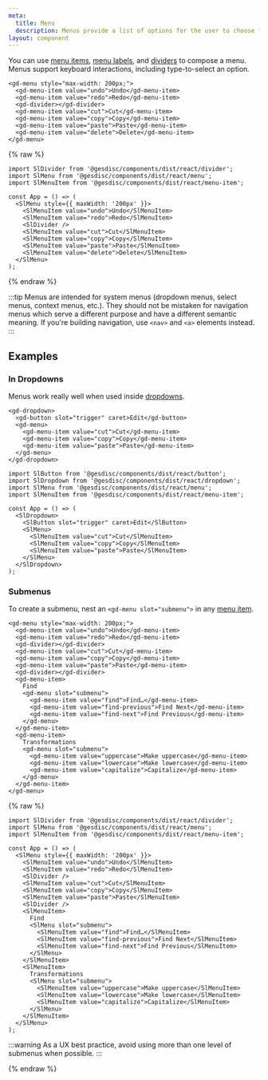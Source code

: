 ```yaml
---
meta:
  title: Menu
  description: Menus provide a list of options for the user to choose from.
layout: component
---
```


You can use [menu items](/components/menu-item), [menu labels](/components/menu-label), and [dividers](/components/divider) to compose a menu. Menus support keyboard interactions, including type-to-select an option.

```html:preview
<gd-menu style="max-width: 200px;">
  <gd-menu-item value="undo">Undo</gd-menu-item>
  <gd-menu-item value="redo">Redo</gd-menu-item>
  <gd-divider></gd-divider>
  <gd-menu-item value="cut">Cut</gd-menu-item>
  <gd-menu-item value="copy">Copy</gd-menu-item>
  <gd-menu-item value="paste">Paste</gd-menu-item>
  <gd-menu-item value="delete">Delete</gd-menu-item>
</gd-menu>
```

{% raw %}

```jsx:react
import SlDivider from '@gesdisc/components/dist/react/divider';
import SlMenu from '@gesdisc/components/dist/react/menu';
import SlMenuItem from '@gesdisc/components/dist/react/menu-item';

const App = () => (
  <SlMenu style={{ maxWidth: '200px' }}>
    <SlMenuItem value="undo">Undo</SlMenuItem>
    <SlMenuItem value="redo">Redo</SlMenuItem>
    <SlDivider />
    <SlMenuItem value="cut">Cut</SlMenuItem>
    <SlMenuItem value="copy">Copy</SlMenuItem>
    <SlMenuItem value="paste">Paste</SlMenuItem>
    <SlMenuItem value="delete">Delete</SlMenuItem>
  </SlMenu>
);
```

{% endraw %}

:::tip
Menus are intended for system menus (dropdown menus, select menus, context menus, etc.). They should not be mistaken for navigation menus which serve a different purpose and have a different semantic meaning. If you're building navigation, use `<nav>` and `<a>` elements instead.
:::

## Examples

### In Dropdowns

Menus work really well when used inside [dropdowns](/components/dropdown).

```html:preview
<gd-dropdown>
  <gd-button slot="trigger" caret>Edit</gd-button>
  <gd-menu>
    <gd-menu-item value="cut">Cut</gd-menu-item>
    <gd-menu-item value="copy">Copy</gd-menu-item>
    <gd-menu-item value="paste">Paste</gd-menu-item>
  </gd-menu>
</gd-dropdown>
```

```jsx:react
import SlButton from '@gesdisc/components/dist/react/button';
import SlDropdown from '@gesdisc/components/dist/react/dropdown';
import SlMenu from '@gesdisc/components/dist/react/menu';
import SlMenuItem from '@gesdisc/components/dist/react/menu-item';

const App = () => (
  <SlDropdown>
    <SlButton slot="trigger" caret>Edit</SlButton>
    <SlMenu>
      <SlMenuItem value="cut">Cut</SlMenuItem>
      <SlMenuItem value="copy">Copy</SlMenuItem>
      <SlMenuItem value="paste">Paste</SlMenuItem>
    </SlMenu>
  </SlDropdown>
);
```

### Submenus

To create a submenu, nest an `<gd-menu slot="submenu">` in any [menu item](/components/menu-item).

```html:preview
<gd-menu style="max-width: 200px;">
  <gd-menu-item value="undo">Undo</gd-menu-item>
  <gd-menu-item value="redo">Redo</gd-menu-item>
  <gd-divider></gd-divider>
  <gd-menu-item value="cut">Cut</gd-menu-item>
  <gd-menu-item value="copy">Copy</gd-menu-item>
  <gd-menu-item value="paste">Paste</gd-menu-item>
  <gd-divider></gd-divider>
  <gd-menu-item>
    Find
    <gd-menu slot="submenu">
      <gd-menu-item value="find">Find…</gd-menu-item>
      <gd-menu-item value="find-previous">Find Next</gd-menu-item>
      <gd-menu-item value="find-next">Find Previous</gd-menu-item>
    </gd-menu>
  </gd-menu-item>
  <gd-menu-item>
    Transformations
    <gd-menu slot="submenu">
      <gd-menu-item value="uppercase">Make uppercase</gd-menu-item>
      <gd-menu-item value="lowercase">Make lowercase</gd-menu-item>
      <gd-menu-item value="capitalize">Capitalize</gd-menu-item>
    </gd-menu>
  </gd-menu-item>
</gd-menu>
```

{% raw %}

```jsx:react
import SlDivider from '@gesdisc/components/dist/react/divider';
import SlMenu from '@gesdisc/components/dist/react/menu';
import SlMenuItem from '@gesdisc/components/dist/react/menu-item';

const App = () => (
  <SlMenu style={{ maxWidth: '200px' }}>
    <SlMenuItem value="undo">Undo</SlMenuItem>
    <SlMenuItem value="redo">Redo</SlMenuItem>
    <SlDivider />
    <SlMenuItem value="cut">Cut</SlMenuItem>
    <SlMenuItem value="copy">Copy</SlMenuItem>
    <SlMenuItem value="paste">Paste</SlMenuItem>
    <SlDivider />
    <SlMenuItem>
      Find
      <SlMenu slot="submenu">
        <SlMenuItem value="find">Find…</SlMenuItem>
        <SlMenuItem value="find-previous">Find Next</SlMenuItem>
        <SlMenuItem value="find-next">Find Previous</SlMenuItem>
      </SlMenu>
    </SlMenuItem>
    <SlMenuItem>
      Transformations
      <SlMenu slot="submenu">
        <SlMenuItem value="uppercase">Make uppercase</SlMenuItem>
        <SlMenuItem value="lowercase">Make lowercase</SlMenuItem>
        <SlMenuItem value="capitalize">Capitalize</SlMenuItem>
      </SlMenu>
    </SlMenuItem>
  </SlMenu>
);
```

:::warning
As a UX best practice, avoid using more than one level of submenus when possible.
:::

{% endraw %}
